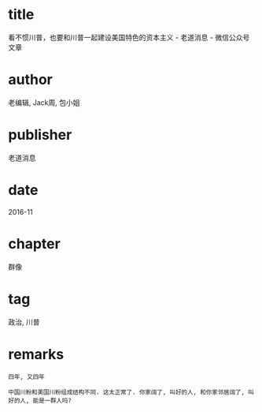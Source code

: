 # title
看不惯川普，也要和川普一起建设美国特色的资本主义 - 老道消息 - 微信公众号文章

# author
老编辑, Jack周, 包小姐

# publisher
老道消息

# date
2016-11

# chapter
群像

# tag
政治, 川普

# remarks
`四年, 又四年`

`中国川粉和美国川粉组成结构不同. 这太正常了. 你家阔了, 叫好的人, 和你家邻居阔了, 叫好的人, 能是一群人吗?`
